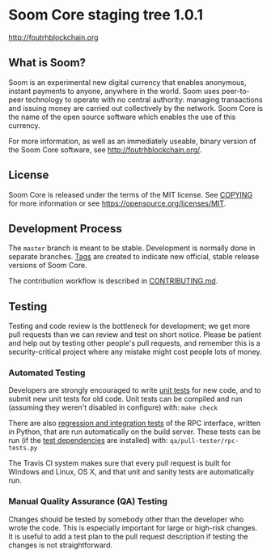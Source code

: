 Soom Core staging tree 1.0.1
===============================


http://foutrhblockchain.org


What is Soom?
----------------

Soom is an experimental new digital currency that enables anonymous, instant
payments to anyone, anywhere in the world. Soom uses peer-to-peer technology
to operate with no central authority: managing transactions and issuing money
are carried out collectively by the network. Soom Core is the name of the open
source software which enables the use of this currency.

For more information, as well as an immediately useable, binary version of
the Soom Core software, see http://foutrhblockchain.org/.


License
-------

Soom Core is released under the terms of the MIT license. See [COPYING](COPYING) for more
information or see https://opensource.org/licenses/MIT.

Development Process
-------------------

The `master` branch is meant to be stable. Development is normally done in separate branches.
[Tags](https://github.com/soom-4th-blockchain/soom-core/tags) are created to indicate new official,
stable release versions of Soom Core.

The contribution workflow is described in [CONTRIBUTING.md](CONTRIBUTING.md).

Testing
-------

Testing and code review is the bottleneck for development; we get more pull
requests than we can review and test on short notice. Please be patient and help out by testing
other people's pull requests, and remember this is a security-critical project where any mistake might cost people
lots of money.

### Automated Testing

Developers are strongly encouraged to write [unit tests](/doc/unit-tests.md) for new code, and to
submit new unit tests for old code. Unit tests can be compiled and run
(assuming they weren't disabled in configure) with: `make check`

There are also [regression and integration tests](/qa) of the RPC interface, written
in Python, that are run automatically on the build server.
These tests can be run (if the [test dependencies](/qa) are installed) with: `qa/pull-tester/rpc-tests.py`

The Travis CI system makes sure that every pull request is built for Windows
and Linux, OS X, and that unit and sanity tests are automatically run.

### Manual Quality Assurance (QA) Testing

Changes should be tested by somebody other than the developer who wrote the
code. This is especially important for large or high-risk changes. It is useful
to add a test plan to the pull request description if testing the changes is
not straightforward.

